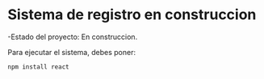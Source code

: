 <h1>Sistema de registro en construccion</h1>

-Estado del proyecto: En construccion.

Para ejecutar el sistema, debes poner:

 ```npm install react```
